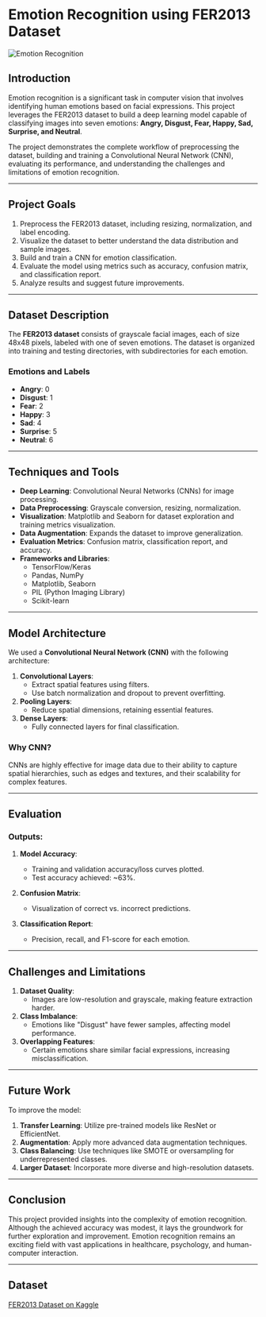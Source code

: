 # **Emotion Recognition using FER2013 Dataset**

![Emotion Recognition](https://res.cloudinary.com/upwork-cloud/image/upload/c_scale,w_1000/v1700033401/catalog/1724687931832266752/wptbrlspfn9mwbguki84.jpg)
## **Introduction**
Emotion recognition is a significant task in computer vision that involves identifying human emotions based on facial expressions. This project leverages the FER2013 dataset to build a deep learning model capable of classifying images into seven emotions: **Angry, Disgust, Fear, Happy, Sad, Surprise, and Neutral**.

The project demonstrates the complete workflow of preprocessing the dataset, building and training a Convolutional Neural Network (CNN), evaluating its performance, and understanding the challenges and limitations of emotion recognition.

---

## **Project Goals**
1. Preprocess the FER2013 dataset, including resizing, normalization, and label encoding.
2. Visualize the dataset to better understand the data distribution and sample images.
3. Build and train a CNN for emotion classification.
4. Evaluate the model using metrics such as accuracy, confusion matrix, and classification report.
5. Analyze results and suggest future improvements.

---

## **Dataset Description**
The **FER2013 dataset** consists of grayscale facial images, each of size 48x48 pixels, labeled with one of seven emotions. The dataset is organized into training and testing directories, with subdirectories for each emotion.

### **Emotions and Labels**
- **Angry**: 0
- **Disgust**: 1
- **Fear**: 2
- **Happy**: 3
- **Sad**: 4
- **Surprise**: 5
- **Neutral**: 6

---

## **Techniques and Tools**
- **Deep Learning**: Convolutional Neural Networks (CNNs) for image processing.
- **Data Preprocessing**: Grayscale conversion, resizing, normalization.
- **Visualization**: Matplotlib and Seaborn for dataset exploration and training metrics visualization.
- **Data Augmentation**: Expands the dataset to improve generalization.
- **Evaluation Metrics**: Confusion matrix, classification report, and accuracy.
- **Frameworks and Libraries**:
  - TensorFlow/Keras
  - Pandas, NumPy
  - Matplotlib, Seaborn
  - PIL (Python Imaging Library)
  - Scikit-learn

---

## **Model Architecture**
We used a **Convolutional Neural Network (CNN)** with the following architecture:
1. **Convolutional Layers**:
   - Extract spatial features using filters.
   - Use batch normalization and dropout to prevent overfitting.
2. **Pooling Layers**:
   - Reduce spatial dimensions, retaining essential features.
3. **Dense Layers**:
   - Fully connected layers for final classification.

### Why CNN?
CNNs are highly effective for image data due to their ability to capture spatial hierarchies, such as edges and textures, and their scalability for complex features.

---

## **Evaluation**
### Outputs:
1. **Model Accuracy**:
   - Training and validation accuracy/loss curves plotted.
   - Test accuracy achieved: ~63%.
   
2. **Confusion Matrix**:
   - Visualization of correct vs. incorrect predictions.

3. **Classification Report**:
   - Precision, recall, and F1-score for each emotion.

---

## **Challenges and Limitations**
1. **Dataset Quality**:
   - Images are low-resolution and grayscale, making feature extraction harder.
2. **Class Imbalance**:
   - Emotions like "Disgust" have fewer samples, affecting model performance.
3. **Overlapping Features**:
   - Certain emotions share similar facial expressions, increasing misclassification.

---

## **Future Work**
To improve the model:
1. **Transfer Learning**: Utilize pre-trained models like ResNet or EfficientNet.
2. **Augmentation**: Apply more advanced data augmentation techniques.
3. **Class Balancing**: Use techniques like SMOTE or oversampling for underrepresented classes.
4. **Larger Dataset**: Incorporate more diverse and high-resolution datasets.

---

## **Conclusion**
This project provided insights into the complexity of emotion recognition. Although the achieved accuracy was modest, it lays the groundwork for further exploration and improvement. Emotion recognition remains an exciting field with vast applications in healthcare, psychology, and human-computer interaction.

---

## **Dataset**
[FER2013 Dataset on Kaggle](https://www.kaggle.com/datasets/msambare/fer2013)
